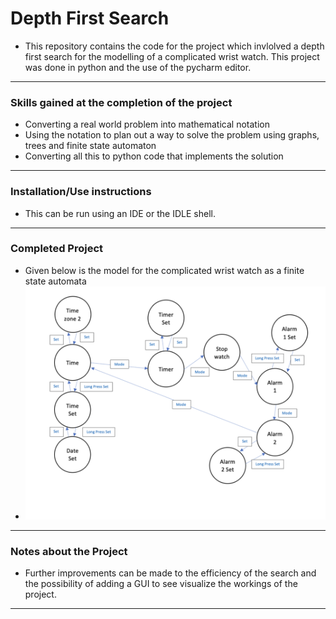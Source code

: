 # Depth First Search

- This repository contains the code for the project which invlolved a depth first search for the modelling of a complicated wrist watch. This project was done in python and the use of the pycharm editor.
---
### Skills gained at the completion of the project
- Converting a real world problem into mathematical notation 
- Using the notation to plan out a way to solve the problem using graphs, trees and finite state automaton
- Converting all this to python code that implements the solution
---
### Installation/Use instructions
-   This can be run using an IDE or the IDLE shell.
---
### Completed Project
- Given below is the model for the complicated wrist watch as a finite state automata
- ![](StateChangeDiagram.png)
---
### Notes about the Project
- Further improvements can be made to the efficiency of the search and the possibility of adding a GUI to see visualize the workings of the project.
---
